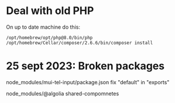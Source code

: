 # Deal with old PHP

On up to date machine do this:

```cli
/opt/homebrew/opt/php@8.0/bin/php /opt/homebrew/Cellar/composer/2.6.6/bin/composer install
```

# 25 sept 2023: Broken packages

node_modules/mui-tel-input/package.json fix "default" in "exports"

node_modules/@algolia shared-compomnetes

